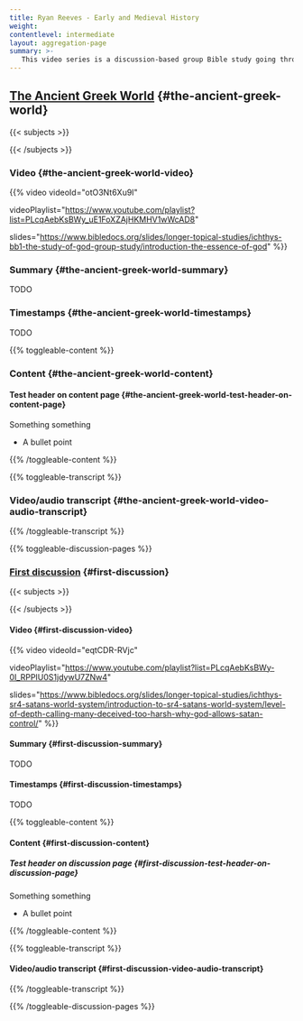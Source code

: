 ```yaml
---
title: Ryan Reeves - Early and Medieval History
weight: 
contentlevel: intermediate
layout: aggregation-page
summary: >-
   This video series is a discussion-based group Bible study going through a YouTube playlist about Early and Medieval History, provided by Dr. Ryan Reeves. The base playlist we are going through is not related to me in any way, but serves as an excellent jumping-off point for discussions related to early Church history. 
---
```


<!-- aggregate-page-content -->

## [The Ancient Greek World](/longer-topical-studies/ryan-reeves-early-and-medieval-history/the-ancient-greek-world) {#the-ancient-greek-world}
{{< subjects >}}

{{< /subjects >}}



### Video {#the-ancient-greek-world-video}

{{% video
videoId="otO3Nt6Xu9I"

videoPlaylist="https://www.youtube.com/playlist?list=PLcqAebKsBWy_uE1FoXZAjHKMHV1wWcAD8"

slides="https://www.bibledocs.org/slides/longer-topical-studies/ichthys-bb1-the-study-of-god-group-study/introduction-the-essence-of-god"
%}}

### Summary {#the-ancient-greek-world-summary}

TODO

### Timestamps {#the-ancient-greek-world-timestamps}

TODO

{{% toggleable-content %}}

### Content {#the-ancient-greek-world-content}

<!-- --- -->

#### Test header on content page {#the-ancient-greek-world-test-header-on-content-page}

Something something

- A bullet point

{{% /toggleable-content %}}

{{% toggleable-transcript %}}

### Video/audio transcript {#the-ancient-greek-world-video-audio-transcript}

{{% /toggleable-transcript %}}

{{% toggleable-discussion-pages %}}

### [First discussion](/longer-topical-studies/ryan-reeves-early-and-medieval-history/the-ancient-greek-world/first-discussion) {#first-discussion}
{{< subjects >}}

{{< /subjects >}}



#### Video {#first-discussion-video}

{{% video
videoId="eqtCDR-RVjc"

videoPlaylist="https://www.youtube.com/playlist?list=PLcqAebKsBWy-0I_RPPIU0S1jdywU7ZNw4"

slides="https://www.bibledocs.org/slides/longer-topical-studies/ichthys-sr4-satans-world-system/introduction-to-sr4-satans-world-system/level-of-depth-calling-many-deceived-too-harsh-why-god-allows-satan-control/"
%}}

#### Summary {#first-discussion-summary}

TODO

#### Timestamps {#first-discussion-timestamps}

TODO

{{% toggleable-content %}}

#### Content {#first-discussion-content}

<!-- --- -->

##### Test header on discussion page {#first-discussion-test-header-on-discussion-page}

Something something

- A bullet point

{{% /toggleable-content %}}

{{% toggleable-transcript %}}

#### Video/audio transcript {#first-discussion-video-audio-transcript}

{{% /toggleable-transcript %}}


{{% /toggleable-discussion-pages %}}


<!-- aggregate-page-content -->
